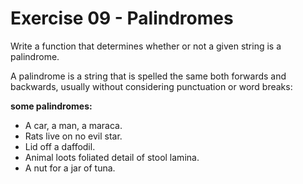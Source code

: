 # Exercise 09 - Palindromes
Write a function that determines whether or not a given string is a palindrome.

A palindrome is a string that is spelled the same both forwards and backwards, usually without considering punctuation or word breaks:

<b>some palindromes:</b>
<ul>
<li>A car, a man, a maraca.</li>
<li>Rats live on no evil star.</li>
<li>Lid off a daffodil.</li>
<li>Animal loots foliated detail of stool lamina.</li>
<li>A nut for a jar of tuna.</li>
</ul>